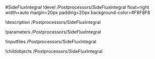 <!-- MOOSE Object Documentation Stub: Remove this when content is added. -->
#SideFluxIntegral
!devel /Postprocessors/SideFluxIntegral float=right width=auto margin=20px padding=20px background-color=#F8F8F8

!description /Postprocessors/SideFluxIntegral

!parameters /Postprocessors/SideFluxIntegral

!inputfiles /Postprocessors/SideFluxIntegral

!childobjects /Postprocessors/SideFluxIntegral
